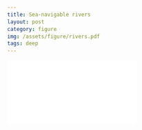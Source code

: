 ```yaml
---
title: Sea-navigable rivers
layout: post
category: figure
img: /assets/figure/rivers.pdf
tags: deep
---
```


![Sea-navigable rivers](/assets/figure/rivers.pdf)

